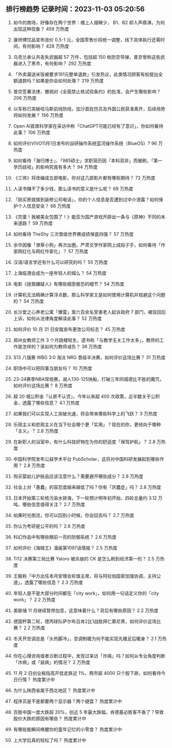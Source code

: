 
## 排行榜趋势 记录时间：2023-11-03 05:20:56
  
  1. 如今的商场，好像存在两个世界：楼上人烟稀少， B1、B2 却人声鼎沸，为何出现这种现象？ 459 万热度
    
  2. 康师傅饮品宣布涨价 0.5-1 元，全国零售价将统一调整，线下具体执行还需时间，有何影响？ 428 万热度
    
  3. 乌克兰承认共丢失武器超 57 万件，包括超 150 枚防空导弹，普京曾称这些武器进入了黑市，有何影响？ 292 万热度
    
  4. 「外卖漏送米饭被要求191元整单退款」引发热议，此类情况顾客有权提出全额退款吗？如果是你会如何处理？ 219 万热度
    
  5. 普京签署法律，撤销对《全面禁止核试验条约》的批准，会产生哪些影响？ 206 万热度
    
  6. 以军称已突破哈马斯前线防线，加沙首批伤员及外国公民获准离开，后续局势将如何发展？ 156 万热度
    
  7. Open AI首席科学家在采访中称「ChatGPT可能已经有了意识」，你如何看待此事？ 106 万热度
    
  8. 如何评价VIVO11月1日发布的自研操作系统蓝河操作系统（BlueOS）? 96 万热度
    
  9. 如何看待「海归博士」、「985硕士」求职简历因「本科双非」而被刷，「第一学历歧视」的影响究竟有多大？ 94 万热度
    
  10. 《三体》将改编成五部电影，你对这几部影片都有哪些期待？ 72 万热度
    
  11. 人读书赚不了多少钱，那么读书的意义是什么呢？ 69 万热度
    
  12. 「刚买房就接到装修公司电话」，你的个人信息是否遭到过中介泄露？如何保护个人信息安全？ 66 万热度
    
  13. 《完蛋！我被美女包围了！》能否为国产游戏开辟出一条与《原神》不同的未来道路？ 59 万热度
    
  14. 如何看待 TheShy 三次晋级世界赛成绩保底四强？ 57 万热度
    
  15. 余华因像「潦草小狗」再次出圈，严肃文学作家网上成段子手，如何看待「作家网红化与网红作家化」？ 57 万热度
    
  16. 汉语/语言学还有什么可以研究的吗？ 55 万热度
    
  17. 上海临港会成为一座年轻人的城么？ 54 万热度
    
  18. 电影《拯救嫌疑人》有哪些细思极恐的细节？ 54 万热度
    
  19. 计算机无法精确计算浮点数，那么科学家又是如何使用计算机并规避这个问题的？ 54 万热度
    
  20. 长沙爱之心养老公寓「爆雷」案六百余名受害老人起诉政府 7 部门，被驳回后上诉，如何从法律角度解读此事？ 52 万热度
    
  21. 如何评价 10 月 31 日安踏宣布更改公司标志？ 45 万热度
    
  22. 郑州女教师工作 3 个月跳楼轻生，遗书称「与教学无关工作太多」，教师的工作是怎样的？该如何为教师减负？ 36 万热度
    
  23. S13 八强赛 WBG 3:0 淘汰 NRG 晋级半决赛，如何评价这场比赛？ 31 万热度
    
  24. 职场中可以把同事当朋友吗？ 10 万热度
    
  25. 23-24赛季NBA常规赛，湖人130-125快船，打破三年同城德比不胜的魔咒，如何评价这场比赛？ 8 万热度
    
  26. 超 20 城公积金「认房不认贷」，今年以来超 400 次政策，近半数关乎公积金，透露了哪些信息？ 4.1 万热度
    
  27. 如果我们可以实现人工突破光速，将会带来哪些科学上的飞跃？ 3 万热度
    
  28. 乐观主义和悲观主义在当下社会哪个更「实用」？现在的你，更倾向于哪种「主义」？ 2.8 万热度
    
  29. 在新职人的浴室中，有什么科技好物在为你的舒适度「保驾护航」？ 2.8 万热度
    
  30. 中国科学院发布公益学术平台 PubScholar，这将对中国科研发展起到哪些作用？ 2.8 万热度
    
  31. 购买婴幼儿护肤品应该注意什么？需要避开哪些成分？ 2.8 万热度
    
  32. 社会上对「愚蠢」的容忍度越来越低了吗？你有「厌蠢症」吗？ 2.8 万热度
    
  33. 日本开始第三轮核污染水排海，下一轮预计明年初开始，四轮总量约 3.12 万吨，哪些信息值得关注？ 2.7 万热度
    
  34. 如果时光倒流，你可以回到小时候，你会回去吗？ 2.7 万热度
    
  35. 你认为考研是公平的吗？ 2.6 万热度
    
  36. 科幻作品中有哪些眼前一亮的防御系统？ 2.6 万热度
    
  37. 如何评价《海贼王》漫画第1097话情报？ 2.5 万热度
    
  38. TI12 决赛第三局比赛 Yatoro 被杀崩的 CK 是怎么刷到经济第一的？ 2.5 万热度
    
  39. 王毅称「中方出任本月安理会轮值主席，将与阿拉伯国家加强协调，主持公道」，透露了哪些信息？ 2.3 万热度
    
  40. 年轻人是不是大部分时间都在「city work」，如何用一句话定义你的「city work」？ 2.2 万热度
    
  41. 美联储 11 月继续暂停加息，这意味着什么？背后有哪些原因？ 2.2 万热度
    
  42. 德国杯第二轮，德丙球队萨尔布吕肯2比1战胜拜仁慕尼黑，如何评价这场比赛？ 2.2 万热度
    
  43. 冬天开空调总是「头热脚冷」，空调制暖为何不能实现先暖足后暖身？ 2.1 万热度
    
  44. 你在心理咨询或者诊断过程中，发现过来访「诈病」吗？如何从专业角度判断「诈病」或「装病」的情况？ 2 万热度
    
  45. 11 月 2 日创业板指高开低走跌近 1%，两市超 4000 只个股下跌，如何看待今日行情？ 热度累计中
    
  46. 为什么陕西省属于西北地区？ 热度累计中
    
  47. 程序员是不是都要两个显示器？两个键盘？ 热度累计中
    
  48. 百胜中国一度大跌超 20%，创近 5 年最大跌幅，肯德基必胜客不香了？导致股价大跌的原因有哪些？ 热度累计中
    
  49. 有哪些能瞬间唤醒你的童年记忆的小零食？ 热度累计中
    
  50. 上大学后真的轻松了吗？ 热度累计中
    